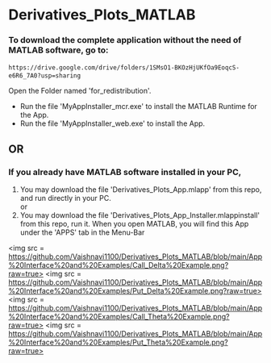 # Derivatives_Plots_MATLAB

### To download the complete application without the need of MATLAB software, go to:

    https://drive.google.com/drive/folders/1SMsO1-BKOzHjUKfOa9EoqcS-e6R6_7A0?usp=sharing
  
Open the Folder named 'for_redistribution'.   
   * Run the file 'MyAppInstaller_mcr.exe' to install the MATLAB Runtime for the App.   
   * Run the file 'MyAppInstaller_web.exe' to install the App.   

## OR

### If you already have MATLAB software installed in your PC,
1) You may download the file 'Derivatives_Plots_App.mlapp' from this repo, and run directly in your PC.   
or   
2) You may download the file 'Derivatives_Plots_App_Installer.mlappinstall' from this repo, run it. When you open MATLAB, you will find this App under the 'APPS' tab in the Menu-Bar

<img src = https://github.com/Vaishnavi1100/Derivatives_Plots_MATLAB/blob/main/App%20Interface%20and%20Examples/Call_Delta%20Example.png?raw=true>
<img src = https://github.com/Vaishnavi1100/Derivatives_Plots_MATLAB/blob/main/App%20Interface%20and%20Examples/Put_Delta%20Example.png?raw=true>
<img src = https://github.com/Vaishnavi1100/Derivatives_Plots_MATLAB/blob/main/App%20Interface%20and%20Examples/Call_Theta%20Example.png?raw=true>
<img src = https://github.com/Vaishnavi1100/Derivatives_Plots_MATLAB/blob/main/App%20Interface%20and%20Examples/Put_Theta%20Example.png?raw=true>
